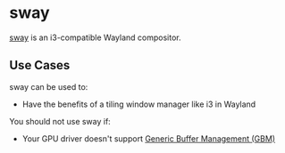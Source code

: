 # sway

[sway][sway] is an i3-compatible Wayland compositor.

## Use Cases

sway can be used to:

- Have the benefits of a tiling window manager like i3 in Wayland

You should not use sway if:

- Your GPU driver doesn't support [Generic Buffer Management (GBM)][wayland-requirements]

[sway]: https://github.com/swaywm/sway
[wayland-requirements]: https://wiki.archlinux.org/title/Wayland#Requirements
